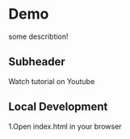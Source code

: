 # Demo

some describtion!

## Subheader

Watch tutorial on Youtube

## Local Development

1.Open index.html in your browser
